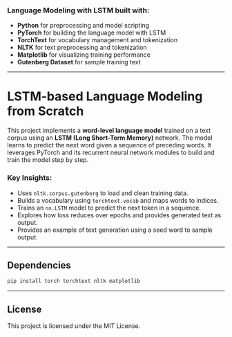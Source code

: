 ### Language Modeling with LSTM built with:

* **Python** for preprocessing and model scripting
* **PyTorch** for building the language model with LSTM
* **TorchText** for vocabulary management and tokenization
* **NLTK** for text preprocessing and tokenization
* **Matplotlib** for visualizing training performance
* **Gutenberg Dataset** for sample training text

---

# LSTM-based Language Modeling from Scratch

This project implements a **word-level language model** trained on a text corpus using an **LSTM (Long Short-Term Memory)** network. The model learns to predict the next word given a sequence of preceding words. It leverages PyTorch and its recurrent neural network modules to build and train the model step by step.

### **Key Insights:**

* Uses `nltk.corpus.gutenberg` to load and clean training data.
* Builds a vocabulary using `torchtext.vocab` and maps words to indices.
* Trains an `nn.LSTM` model to predict the next token in a sequence.
* Explores how loss reduces over epochs and provides generated text as output.
* Provides an example of text generation using a seed word to sample output.

---

## Dependencies

```bash
pip install torch torchtext nltk matplotlib
```

---

## License

This project is licensed under the MIT License.
